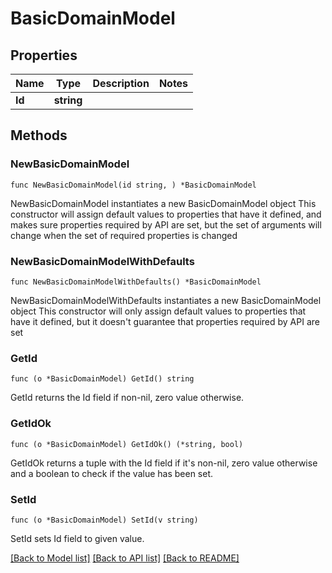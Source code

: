 # BasicDomainModel

## Properties

Name | Type | Description | Notes
------------ | ------------- | ------------- | -------------
**Id** | **string** |  | 

## Methods

### NewBasicDomainModel

`func NewBasicDomainModel(id string, ) *BasicDomainModel`

NewBasicDomainModel instantiates a new BasicDomainModel object
This constructor will assign default values to properties that have it defined,
and makes sure properties required by API are set, but the set of arguments
will change when the set of required properties is changed

### NewBasicDomainModelWithDefaults

`func NewBasicDomainModelWithDefaults() *BasicDomainModel`

NewBasicDomainModelWithDefaults instantiates a new BasicDomainModel object
This constructor will only assign default values to properties that have it defined,
but it doesn't guarantee that properties required by API are set

### GetId

`func (o *BasicDomainModel) GetId() string`

GetId returns the Id field if non-nil, zero value otherwise.

### GetIdOk

`func (o *BasicDomainModel) GetIdOk() (*string, bool)`

GetIdOk returns a tuple with the Id field if it's non-nil, zero value otherwise
and a boolean to check if the value has been set.

### SetId

`func (o *BasicDomainModel) SetId(v string)`

SetId sets Id field to given value.



[[Back to Model list]](../README.md#documentation-for-models) [[Back to API list]](../README.md#documentation-for-api-endpoints) [[Back to README]](../README.md)


